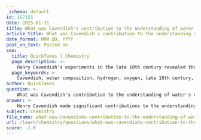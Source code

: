 ```yaml
---
_schema: default
id: 167155
date: 2025-01-31
title: What was Cavendish's contribution to the understanding of water's composition?
article_title: What was Cavendish's contribution to the understanding of water's composition?
date_format: MMM DD, YYYY
post_on_text: Posted on
seo:
  title: QuickTakes | Chemistry
  page_description: >-
    Henry Cavendish's experiments in the late 18th century revealed that water is a compound of hydrogen and oxygen, challenging the belief that water was an element and laying the groundwork for modern chemistry.
  page_keywords: >-
    Cavendish, water composition, hydrogen, oxygen, late 18th century, inflammable air, dephlogisticated air, chemical experiment, modern chemistry, phlogiston theory, specific gravity, scientific understanding
author: QuickTakes
question: >-
    What was Cavendish's contribution to the understanding of water's composition?
answer: >-
    Henry Cavendish made significant contributions to the understanding of water's composition in the late 18th century. At a time when many believed that water was an element, Cavendish conducted experiments that revealed the true nature of water as a compound made up of hydrogen and oxygen.\n\nCavendish referred to hydrogen as "inflammable air" and identified oxygen as "dephlogisticated air." Through his experiments, he demonstrated that when hydrogen gas reacts with oxygen gas, they combine to form water. This was a groundbreaking discovery that challenged the prevailing notion of water as an elemental substance.\n\nAlthough Cavendish did not fully grasp the implications of his findings—largely due to his belief in the phlogiston theory, which posited a fire-like element in combustion—his work laid the groundwork for modern chemistry. His meticulous experiments and measurements, including determining the specific gravity of hydrogen and other gases, were remarkable given the rudimentary instruments available at the time.\n\nIn summary, Cavendish's identification of hydrogen and his determination of the composition of water were pivotal in advancing the scientific understanding of water, ultimately leading to the recognition of water as a compound rather than an element. His contributions have had a lasting impact on the field of chemistry and our understanding of the properties of water.
subject: Chemistry
file_name: what-was-cavendishs-contribution-to-the-understanding-of-waters-composition.md
url: /learn/chemistry/questions/what-was-cavendishs-contribution-to-the-understanding-of-waters-composition
score: -1.0
---
```


&nbsp;